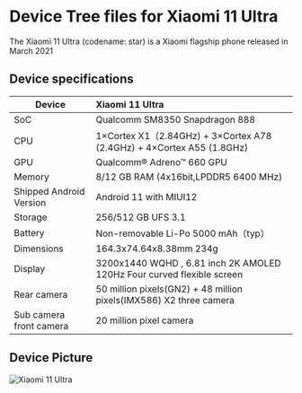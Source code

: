 # Device Tree files for Xiaomi 11 Ultra

The Xiaomi 11 Ultra (codename: star) is a Xiaomi flagship phone released in March 2021

## Device specifications

| Device                  | Xiaomi 11 Ultra                                                                  |
| ----------------------- | :------------------------------------------------------------------------------- |
| SoC                     | Qualcomm SM8350 Snapdragon 888                                                   |
| CPU                     | 1×Cortex X1（2.84GHz) + 3×Cortex A78 (2.4GHz) + 4×Cortex A55 (1.8GHz)            |
| GPU                     | Qualcomm® Adreno™ 660 GPU                                                        |
| Memory                  | 8/12 GB RAM (4x16bit,LPDDR5 6400 MHz)                                            |
| Shipped Android Version | Android 11 with MIUI12                                                           |
| Storage                 | 256/512 GB UFS 3.1                                                               |
| Battery                 | Non-removable Li-Po 5000 mAh（typ）                                              |
| Dimensions              | 164.3x74.64x8.38mm   234g                                                        |
| Display                 | 3200x1440 WQHD , 6.81 inch 2K AMOLED 120Hz Four curved flexible screen           |
| Rear camera             | 50 million pixels(GN2) + 48 million pixels(IMX586) X2  three camera              |
| Sub camera front camera | 20 million pixel camera                                                          |                

## Device Picture
![Xiaomi 11 Ultra](https://cdn.cnbj1.fds.api.mi-img.com/mi-mall/59d08f66b75f546893df7d972be585f6.jpg "Xiaomi 11 Ultra")
